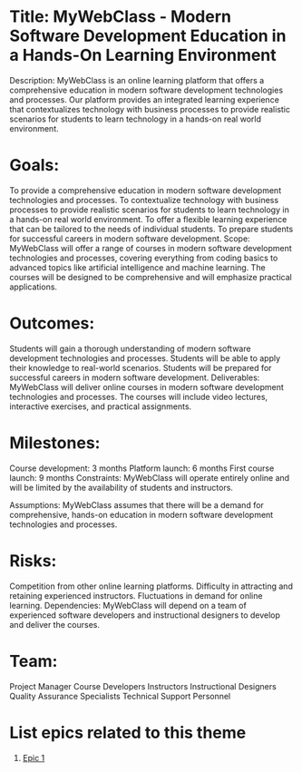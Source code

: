# Title: MyWebClass - Modern Software Development Education in a Hands-On Learning Environment

Description: MyWebClass is an online learning platform that offers a comprehensive education in modern software development technologies and processes. Our platform provides an integrated learning experience that contextualizes technology with business processes to provide realistic scenarios for students to learn technology in a hands-on real world environment.

# Goals:

To provide a comprehensive education in modern software development technologies and processes.
To contextualize technology with business processes to provide realistic scenarios for students to learn technology in a hands-on real world environment.
To offer a flexible learning experience that can be tailored to the needs of individual students.
To prepare students for successful careers in modern software development.
Scope: MyWebClass will offer a range of courses in modern software development technologies and processes, covering everything from coding basics to advanced topics like artificial intelligence and machine learning. The courses will be designed to be comprehensive and will emphasize practical applications.

# Outcomes:

Students will gain a thorough understanding of modern software development technologies and processes.
Students will be able to apply their knowledge to real-world scenarios.
Students will be prepared for successful careers in modern software development.
Deliverables: MyWebClass will deliver online courses in modern software development technologies and processes. The courses will include video lectures, interactive exercises, and practical assignments.

# Milestones:

Course development: 3 months
Platform launch: 6 months
First course launch: 9 months
Constraints: MyWebClass will operate entirely online and will be limited by the availability of students and instructors.

Assumptions: MyWebClass assumes that there will be a demand for comprehensive, hands-on education in modern software development technologies and processes.

# Risks:

Competition from other online learning platforms.
Difficulty in attracting and retaining experienced instructors.
Fluctuations in demand for online learning.
Dependencies: MyWebClass will depend on a team of experienced software developers and instructional designers to develop and deliver the courses.

# Team:

Project Manager
Course Developers
Instructors
Instructional Designers
Quality Assurance Specialists
Technical Support Personnel
# List epics related to this theme
1. [Epic 1](documentation/templates/theme/initiatives/epics/epic_template.md)
